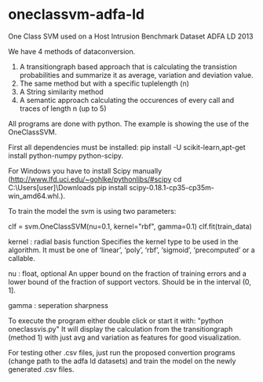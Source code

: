 # oneclassvm-adfa-ld
One Class SVM used on a Host Intrusion Benchmark Dataset ADFA LD 2013

We have 4 methods of dataconversion.
1. A transitiongraph based approach that is calculating the transistion probabilities and summarize it as average, variation and deviation value.
2. The same method but with a specific tuplelength (n)
3. A String similarity method
4. A semantic approach calculating the  occurences of every call and traces of length n (up to 5)

All programs are done with python. The example is showing the use of the OneClassSVM. 




First all dependencies must be installed: pip install -U scikit-learn,apt-get install python-numpy python-scipy. 

For Windows you have to install Scipy manually (http://www.lfd.uci.edu/~gohlke/pythonlibs/#scipy cd C:\Users\[user]\Downloads pip install scipy-0.18.1-cp35-cp35m-win_amd64.whl.). 

To train the model the svm is using two parameters:

clf = svm.OneClassSVM(nu=0.1, kernel="rbf", gamma=0.1)
clf.fit(train_data)
	
kernel : radial basis function
Specifies the kernel type to be used in the algorithm. It must be one of ‘linear’, ‘poly’, ‘rbf’, ‘sigmoid’, ‘precomputed’ or a callable. 

nu : float, optional
An upper bound on the fraction of training errors and a lower bound of the fraction of support vectors. Should be in the interval (0, 1]. 

gamma : seperation sharpness

To execute the program either double click or start it with: "python oneclassvis.py"
It will display the calculation from the transitiongraph (method 1) with just avg and variation as features for good visualization.








For testing other .csv files, just run the proposed convertion programs (change path to the adfa ld datasets) and train the model on the newly generated .csv files.
